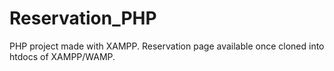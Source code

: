 # Reservation_PHP

PHP project made with XAMPP. Reservation page available once cloned into htdocs of XAMPP/WAMP.
